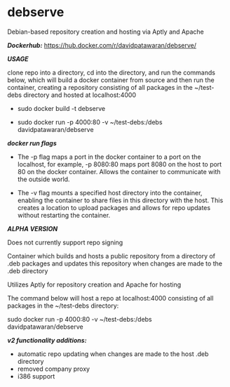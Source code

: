 # debserve
Debian-based repository creation and hosting via Aptly and Apache

***Dockerhub:***
https://hub.docker.com/r/davidpatawaran/debserve/

***USAGE***

clone repo into a directory, cd into the directory, and run the commands below, which will build a docker container from source and then run the container, creating a repository consisting of all packages in the ~/test-debs directory and hosted at localhost:4000

- sudo docker build -t debserve

- sudo docker run -p 4000:80 -v ~/test-debs:/debs davidpatawaran/debserve

***docker run flags***

- The -p flag maps a port in the docker container to a port on the localhost, for example, -p 8080:80 maps port 8080 on the host to port 80 on the docker container. Allows the container to communicate with the outside world.

- The -v flag mounts a specified host directory into the container, enabling the container to share files in this directory with the host. This creates a location to upload packages and allows for repo updates without restarting the container.

***ALPHA VERSION***

Does not currently support repo signing

Container which builds and hosts a public repository from a directory of .deb packages and updates this repository when changes are made to the .deb directory

Utilizes Aptly for repository creation and Apache for hosting

The command below will host a repo at localhost:4000 consisting of all packages in the ~/test-debs directory:

sudo docker run -p 4000:80 -v ~/test-debs:/debs davidpatawaran/debserve

***v2 functionality additions:***
- automatic repo updating when changes are made to the host .deb directory
- removed company proxy
- i386 support
